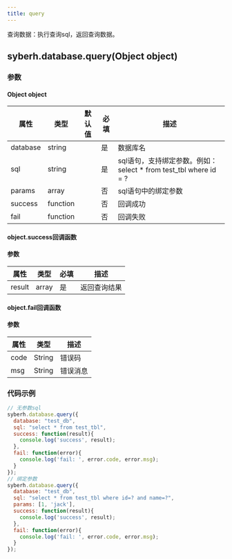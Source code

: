 ```yaml
---
title: query
---
```



查询数据：执行查询sql，返回查询数据。



## syberh.database.query(Object object)
### **参数**
#### Object object
| 属性     | 类型   | 默认值  |  必填 | 描述                         |
| ---------- | ------- | -------- | ---------------- | ----------------------------------|
| database | string |        | 是       | 数据库名                           |
| sql | string |        | 是       | sql语句，支持绑定参数。例如： select * from test_tbl where id = ? |
| params | array |        | 否       | sql语句中的绑定参数               |
| success | function |        | 否       | 回调成功                    |
| fail   | function |        | 否       | 回调失败                    |

#### object.success回调函数
#### 参数
| 属性     | 类型    | 必填 | 描述                     |
| ---------- | ------- | -------- | ---------------------- |
| result | array  | 是     | 返回查询结果  |

#### object.fail回调函数
#### 参数
| 属性 | 类型   | 描述     |
| ---- | ------ | -------- |
| code | String | 错误码   |
| msg  | String | 错误消息 |



### **代码示例**
``` javascript
// 无参数sql
syberh.database.query({
  database: "test_db",
  sql: "select * from test_tbl",
  success: function(result){
    console.log('success', result);
  },
  fail: function(error){
    console.log('fail: ', error.code, error.msg);
  }
});
// 绑定参数
syberh.database.query({
  database: "test_db",
  sql: "select * from test_tbl where id=? and name=?",
  params: [1, 'jack'],
  success: function(result){
    console.log('success', result);
  },
  fail: function(error){
    console.log('fail: ', error.code, error.msg);
  }
});
```
